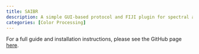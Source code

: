 ```yaml
---
title: SAIBR
description: A simple GUI-based protocol and FIJI plugin for spectral autofluorescence correction
categories: [Color Processing]
---
```


For a full guide and installation instructions, please see the GitHub page [here](https://github.com/tsmbland/saibr_fiji_plugin).
